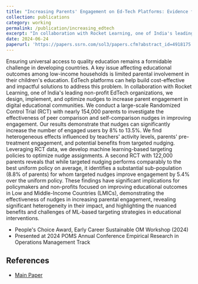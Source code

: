 ```yaml
---
title: "Increasing Parents' Engagement on Ed-Tech Platforms: Evidence from the Field (2024)"
collection: publications
category: working
permalink: /publication/increasing_edtech
excerpt: "In collaboration with Rocket Learning, one of India's leading non-profit EdTech organizations, we design, implement, and optimize nudges to increase parent engagement in digital educational communities. We conduct a large-scale Randomized Control Trial (RCT) with nearly 154,000 parents to investigate the effectiveness of peer comparison and self-comparison nudges in improving engagement. Leveraging RCT data, we develop machine learning-based targeting policies to optimize nudge assignments. A second RCT with 122,000 parents reveals that while targeted nudging performs comparably to the best uniform policy on average, it identifies a substantial sub-population for whom targeted nudges improve engagement over the uniform policy. "
date: 2024-06-24
paperurl: 'https://papers.ssrn.com/sol3/papers.cfm?abstract_id=4918175'
---
```


Ensuring universal access to quality education remains a formidable challenge in developing countries. A key issue affecting educational outcomes among low-income households is limited parental involvement in their children's education. EdTech platforms can help build cost-effective and impactful solutions to address this problem. In collaboration with Rocket Learning, one of India's leading non-profit EdTech organizations, we design, implement, and optimize nudges to increase parent engagement in digital educational communities. We conduct a large-scale Randomized Control Trial (RCT) with nearly 154,000 parents to investigate the effectiveness of peer comparison and self-comparison nudges in improving engagement. Our results demonstrate that nudges can significantly increase the number of engaged users by 8% to 13.5%. We find heterogeneous effects influenced by teachers' activity levels, parents' pre-treatment engagement, and potential benefits from targeted nudging. Leveraging RCT data, we develop machine learning-based targeting policies to optimize nudge assignments. A second RCT with 122,000 parents reveals that while targeted nudging performs comparably to the best uniform policy on average, it identifies a substantial sub-population (8.8% of parents) for whom targeted nudges improve engagement by 5.4% over the uniform policy. These findings have significant implications for policymakers and non-profits focused on improving educational outcomes in Low and Middle-Income Countries (LMICs), demonstrating the effectiveness of nudges in increasing parental engagement, revealing significant heterogeneity in their impact, and highlighting the nuanced benefits and challenges of ML-based targeting strategies in educational interventions.

- People's Choice Award, Early Career Sustainable OM Workshop (2024)
- Presented at 2024 POMS Annual Conference Empirical Research in Operations Management Track

## References 
- [Main Paper](https://papers.ssrn.com/sol3/papers.cfm?abstract_id=4918175)
